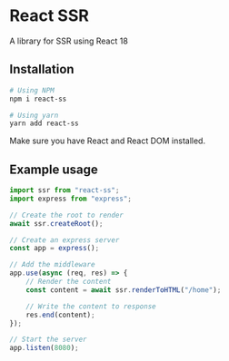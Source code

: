 # React SSR
A library for SSR using React 18

## Installation
```bash
# Using NPM
npm i react-ss

# Using yarn
yarn add react-ss
```

Make sure you have React and React DOM installed.

## Example usage
```javascript
import ssr from "react-ss";
import express from "express";

// Create the root to render
await ssr.createRoot();

// Create an express server
const app = express();

// Add the middleware
app.use(async (req, res) => {
    // Render the content
    const content = await ssr.renderToHTML("/home");

    // Write the content to response
    res.end(content);
});

// Start the server
app.listen(8080);
```